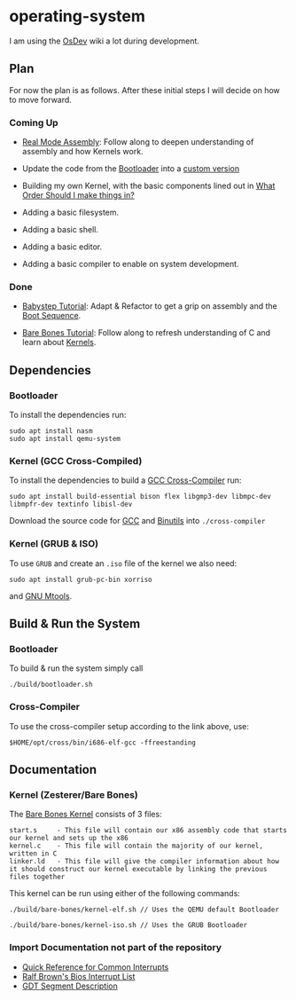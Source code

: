 # operating-system

I am using the [OsDev](https://wiki.osdev.org/Main_Page) wiki a lot during development. 

## Plan

For now the plan is as follows. After these initial steps I will decide on how to move forward.

### Coming Up

- [Real Mode Assembly](https://wiki.osdev.org/Real_mode_assembly_I): Follow along to deepen understanding of assembly and how Kernels work.

- Update the code from the [Bootloader](https://wiki.osdev.org/Bootloader) into a [custom version](https://wiki.osdev.org/Rolling_Your_Own_Bootloader)

- Building my own Kernel, with the basic components lined out in [What Order Should I make things in?](https://wiki.osdev.org/What_Order_Should_I_Make_Things_In%3F)

- Adding a basic filesystem.

- Adding a basic shell.

- Adding a basic editor.

- Adding a basic compiler to enable on system development.

### Done

- [Babystep Tutorial](https://wiki.osdev.org/Babystep1): Adapt & Refactor to get a grip on assembly and the [Boot Sequence](https://wiki.osdev.org/Boot_Sequence).

- [Bare Bones Tutorial](https://wiki.osdev.org/User:Zesterer/Bare_Bones): Follow along to refresh understanding of C and learn about [Kernels](https://wiki.osdev.org/Kernel).

## Dependencies

### Bootloader

To install the dependencies run:

```Ubuntu
sudo apt install nasm
sudo apt install qemu-system
```

### Kernel (GCC Cross-Compiled)

To install the dependencies to build a [GCC Cross-Compiler](https://wiki.osdev.org/GCC_Cross-Compiler) run:

```
sudo apt install build-essential bison flex libgmp3-dev libmpc-dev libmpfr-dev textinfo libisl-dev
```

Download the source code for [GCC](https://www.gnu.org/software/gcc/) and [Binutils](https://www.gnu.org/software/binutils/) into `./cross-compiler`

### Kernel (GRUB & ISO)

To use `GRUB` and create an `.iso` file of the kernel we also need:

```
sudo apt install grub-pc-bin xorriso
``` 

and [GNU Mtools](https://www.gnu.org/software/mtools/#downloads).

## Build & Run the System

### Bootloader

To build & run the system simply call

```
./build/bootloader.sh
```

### Cross-Compiler

To use the cross-compiler setup according to the link above, use:

```
$HOME/opt/cross/bin/i686-elf-gcc -ffreestanding
```

## Documentation

### Kernel (Zesterer/Bare Bones)

The [Bare Bones Kernel](https://wiki.osdev.org/User:Zesterer/Bare_Bones) consists of 3 files:

```
start.s     - This file will contain our x86 assembly code that starts our kernel and sets up the x86
kernel.c    - This file will contain the majority of our kernel, written in C
linker.ld   - This file will give the compiler information about how it should construct our kernel executable by linking the previous files together
```

This kernel can be run using either of the following commands:

```
./build/bare-bones/kernel-elf.sh // Uses the QEMU default Bootloader
```

```
./build/bare-bones/kernel-iso.sh // Uses the GRUB Bootloader
```

### Import Documentation not part of the repository

- [Quick Reference for Common Interrupts](https://wiki.osdev.org/BIOS)
- [Ralf Brown's Bios Interrupt List](https://wiki.osdev.org/RBIL)
- [GDT Segment Description](https://wiki.osdev.org/Global_Descriptor_Table#Segment_Descriptor)